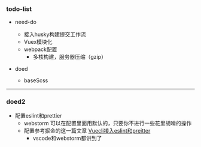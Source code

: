 ###  todo-list

- need-do
    - 接入husky构建提交工作流
    - Vuex模块化
    - webpack配置
        - 多核构建，服务器压缩（gzip）

- doed
    - baseScss

---

### doed2

- 配置eslint和prettier
    - webstorm 可以在配置里面用默认的，只要你不进行一些花里胡哨的操作
    - 配置参考掘金的这一篇文章 [Vuecli接入eslint和preitter](https://juejin.cn/post/6850037281957838855#heading-8)
        - vscode和webstorm都讲到了
